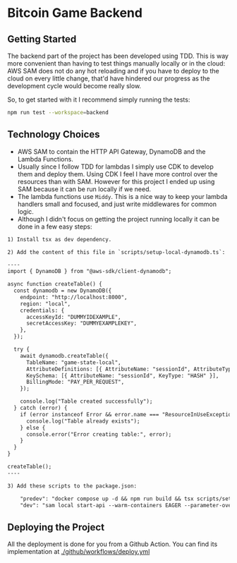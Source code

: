 # Bitcoin Game Backend

## Getting Started

The backend part of the project has been developed using TDD. This is way more convenient than
having to test things manually locally or in the cloud: AWS SAM does not do any hot reloading and if
you have to deploy to the cloud on every little change, that'd have hindered our progress as the
development cycle would become really slow.

So, to get started with it I recommend simply running the tests:

```sh
npm run test --workspace=backend
```

## Technology Choices

- AWS SAM to contain the HTTP API Gateway, DynamoDB and the Lambda Functions.
- Usually since I follow TDD for lambdas I simply use CDK to develop them and deploy them. Using CDK
  I feel I have more control over the resources than with SAM. However for this project I ended up
  using SAM because it can be run locally if we need.
- The lambda functions use `Middy`. This is a nice way to keep your lambda handlers small and
  focused, and just write middlewares for common logic.
- Although I didn't focus on getting the project running locally it can be done in a few easy steps:

```txt
1) Install tsx as dev dependency.

2) Add the content of this file in `scripts/setup-local-dynamodb.ts`:

----
import { DynamoDB } from "@aws-sdk/client-dynamodb";

async function createTable() {
  const dynamodb = new DynamoDB({
    endpoint: "http://localhost:8000",
    region: "local",
    credentials: {
      accessKeyId: "DUMMYIDEXAMPLE",
      secretAccessKey: "DUMMYEXAMPLEKEY",
    },
  });

  try {
    await dynamodb.createTable({
      TableName: "game-state-local",
      AttributeDefinitions: [{ AttributeName: "sessionId", AttributeType: "S" }],
      KeySchema: [{ AttributeName: "sessionId", KeyType: "HASH" }],
      BillingMode: "PAY_PER_REQUEST",
    });

    console.log("Table created successfully");
  } catch (error) {
    if (error instanceof Error && error.name === "ResourceInUseException") {
      console.log("Table already exists");
    } else {
      console.error("Error creating table:", error);
    }
  }
}

createTable();
----

3) Add these scripts to the package.json:

    "predev": "docker compose up -d && npm run build && tsx scripts/setup-local-dynamodb.ts",
    "dev": "sam local start-api --warm-containers EAGER --parameter-overrides Stage=local --docker-network btc-backend --profile personal",
```

## Deploying the Project

All the deployment is done for you from a Github Action. You can find its implementation at
[./github/workflows/deploy.yml](../../.github/workflows/deploy.yml)

```

```
